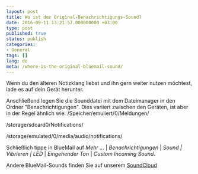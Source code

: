 ```yaml
---
layout: post
title: Wo ist der Original-Benachrichtigungs-Sound?
date: 2016-09-11 13:21:57.000000000 +03:00
type: post
published: true
status: publish
categories:
- General
tags: []
lang: de
meta: /where-is-the-original-bluemail-sound/
---
```


Wenn du den älteren Notizklang liebst und ihn gern weiter nutzen möchtest, lade es auf dein Gerät herunter.

Anschließend legen Sie die Sounddatei mit dem Dateimanager in den Ordner "Benachrichtigungen". Dies variiert zwischen den Geräten, ist aber in der Regel ähnlich wie:
/Speicher/emuliert/0/Meldungen/

/storage/sdcard0/Notifications/

/storage/emulated/0/media/audio/notifications/

Schließlich tippe in BlueMail auf *Mehr ...* \| *Benachrichtigungen* \| *Sound \| Vibrieren \| LED* \| *Eingehender Ton* \| *Custom Incoming Sound*.

Andere BlueMail-Sounds finden Sie auf unserem [SoundCloud]( https://soundcloud.com/bluemail_app)
